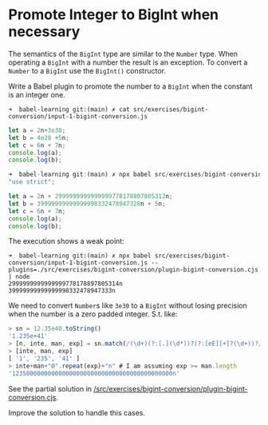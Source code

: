 
# Promote Integer to BigInt when necessary

The semantics of the `BigInt` type are similar to the `Number` type.
When operating a `BigInt` with a number the result is an exception. 
To convert a `Number` to a `BigInt` use the `BigInt()` constructor.

Write a Babel plugin to promote the number to a `BigInt` when the constant is an integer one.

`➜  babel-learning git:(main) ✗ cat src/exercises/bigint-conversion/input-1-bigint-conversion.js`
```js
let a = 2n+3e30;
let b = 4e28 +5n;
let c = 6n + 7n;
console.log(a);
console.log(b);
```
```js
➜  babel-learning git:(main) ✗ npx babel src/exercises/bigint-conversion/input-1-bigint-conversion.js --plugins=./src/exercises/bigint-conversion/plugin-bigint-conversion.cjs      
"use strict";

let a = 2n + 2999999999999999778178897805312n;
let b = 39999999999999998332478947328n + 5n;
let c = 6n + 7n;
console.log(a);
console.log(b);
```

The execution shows a weak point:

```
➜  babel-learning git:(main) ✗ npx babel src/exercises/bigint-conversion/input-1-bigint-conversion.js --plugins=./src/exercises/bigint-conversion/plugin-bigint-conversion.cjs | node
2999999999999999778178897805314n
39999999999999998332478947333n
```

We need to convert `Number`s like `3e30` to a `BigInt` without losing precision when the number is a zero padded integer. S.t. like:

```js
> sn = 12.35e40.toString()
'1.235e+41'
> [n, inte, man, exp] = sn.match(/(\d+)(?:[.](\d*))?(?:[eE][+]?(\d+))?/)
> [inte, man, exp]
[ '1', '235', '41' ]
> inte+man+"0".repeat(exp)+"n" # I am assuming exp >= man.length
'123500000000000000000000000000000000000000000n'
```

See the partial solution in [/src/exercises/bigint-conversion/plugin-bigint-conversion.cjs](/src/exercises/bigint-conversion/plugin-bigint-conversion.cjs).

Improve the solution to handle this cases.